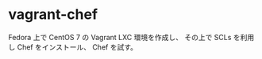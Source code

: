 vagrant-chef
============

Fedora 上で CentOS 7 の Vagrant LXC 環境を作成し、
その上で SCLs を利用し Chef をインストール、 Chef を試す。
